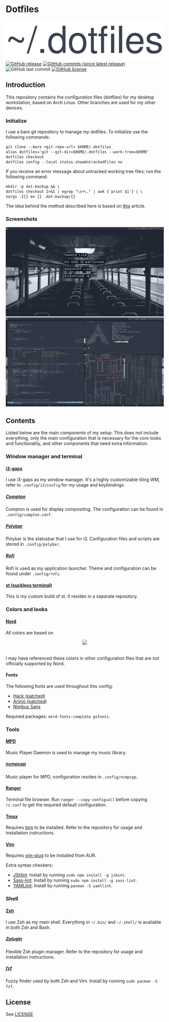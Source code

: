 # Dotfiles

![Dotfiles](dotfiles.png)
[![GitHub release](https://img.shields.io/github/release/vincevrp/dotfiles.svg?style=flat-square)](https://github.com/Vincevrp/dotfiles/releases)
[![GitHub commits (since latest release)](https://img.shields.io/github/commits-since/Vincevrp/dotfiles/latest.svg?style=flat-square)](https://github.com/Vincevrp/dotfiles)
![GitHub last commit](https://img.shields.io/github/last-commit/Vincevrp/dotfiles.svg?style=flat-square)
[![GitHub license](https://img.shields.io/github/license/Vincevrp/dotfiles.svg?style=flat-square)](https://github.com/Vincevrp/dotfiles/blob/master/LICENSE)

## Introduction

This repository contains the configuration files (dotfiles) for my desktop workstation, based on Arch Linux. Other branches are used for my other devices.

### Initialize

I use a bare git repository to manage my dotfiles. To initialize use the following commands:

```
git clone --bare <git-repo-url> $HOME/.dotfiles
alias dotfiles='git --git-dir=$HOME/.dotfiles --work-tree=$HOME'
dotfiles checkout
dotfiles config --local status.showUntrackedFiles no
```

If you receive an error message about untracked working tree files; run the following command:

```
mkdir -p dot-backup && \
dotfiles checkout 2>&1 | egrep "\s+\." | awk {'print $1'} | \
xargs -I{} mv {} .dot-backup/{}
```

The idea behind the method described here is based on [this](https://developer.atlassian.com/blog/2016/02/best-way-to-store-dotfiles-git-bare-repo/) article.

### Screenshots

![Clean screenshot](SCREENSHOT.png)
![Dirty screenshot](SCREENSHOT2.png)

## Contents

Listed below are the main components of my setup. This does not include everything, only the main configuration that is necessary for the core looks and functionality, and other components that need extra information.

### Window manager and terminal

#### [i3-gaps](https://www.archlinux.org/packages/community/x86_64/i3-gaps/)

I use i3-gaps as my window manager. It's a highly customizable tiling WM, refer to `.config/i3/config` for my usage and keybindings.

##### [Compton](https://github.com/chjj/compton)

Compton is used for display compositing. The configuration can be found in `.config/compton.conf`.

##### [Polybar](https://github.com/jaagr/polybar)

Polybar is the statusbar that I use for i3. Configuration files and scripts are stored in `.config/polybar`.

##### [Rofi](https://github.com/DaveDavenport/rofi)

Rofi is used as my application launcher. Theme and configuration can be found under `.config/rofi`.

#### [st (suckless terminal)](https://github.com/Vincevrp/st)

This is my custom build of st. It resides in a separate repository.

### Colors and looks

#### [Nord](https://github.com/arcticicestudio/nord)

All colors are based on

[//]: # (Inline HTML to center the image)

<div align="center">
    <img src="https://github.com/arcticicestudio/nord/blob/develop/assets/nord-overview.svg">
</div>
<br>

I may have referenced these colors in other configuration files that are not officially supported by Nord.

#### Fonts

The following fonts are used throughout this config:

- [Hack (patched)](https://github.com/ryanoasis/nerd-fonts/tree/master/patched-fonts/Hack)
- [Arimo (patched)](https://github.com/ryanoasis/nerd-fonts/tree/master/patched-fonts/Arimo)
- [Nimbus Sans](https://github.com/ArtifexSoftware/urw-base35-fonts)

Required packages: `nerd-fonts-complete gsfonts`.

### Tools

#### [MPD](https://github.com/MusicPlayerDaemon/MPD)

Music Player Daemon is used to manage my music library.

##### [ncmpcpp](https://github.com/arybczak/ncmpcpp)

Music player for MPD, configuration resides in `.config/ncmpcpp`.

#### [Ranger](https://github.com/ranger/ranger)

Terminal file browser. Run `ranger --copy-config=all` before copying `rc.conf` to get the required default configuration.

#### [Tmux](https://github.com/tmux/tmux)

Requires [tpm](https://github.com/tmux-plugins/tpm) to be installed. Refer to the repository for usage and installation instructions.

#### [Vim](https://github.com/vim/vim)

Requires [vim-plug](https://github.com/junegunn/vim-plug) to be installed from AUR.

Extra syntax checkers:

- [JSHint](https://github.com/jshint/jshint/): Install by running `sudo npm install -g jshint`.
- [Sass-lint](https://github.com/sasstools/sass-lint): Install by running `sudo npm install -g sass-lint`.
- [YAMLlint](https://github.com/adrienverge/yamllint): Install by running `pacman -S yamllint`.

### Shell

#### [Zsh](https://wiki.archlinux.org/index.php/Zsh)

I use Zsh as my main shell. Everything in `~/.bin/` and `~/.shell/` is available in both Zsh and Bash.

##### [Zplugin](https://github.com/zdharma/zplugin)

Flexible Zsh plugin manager. Refer to the repository for usage and installation instructions.

##### [fzf](https://github.com/junegunn/fzf)

Fuzzy finder used by both Zsh and Vim. Install by running `sudo pacman -S fzf`.

## License

See [LICENSE](../LICENSE)
